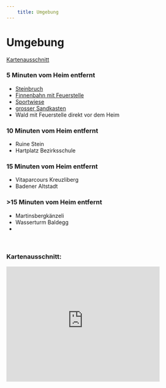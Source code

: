 ```yaml
---
    title: Umgebung
---
```

# Umgebung

[Kartenausschnitt](#kartenausschnitt)

### 5 Minuten vom Heim entfernt
- <a href="https://www.google.ch/maps/place/Baden/@47.4590505,8.2533732,13z/data=!3m1!4b1!4m5!3m4!1s0x47906cc6e8f68ded:0x2b233b8f25625740!8m2!3d47.47288!4d8.30809" target="_blank" > Steinbruch </a>
- <a href="https://www.google.ch/maps/place/Baden/@47.4590505,8.2533732,13z/data=!3m1!4b1!4m5!3m4!1s0x47906cc6e8f68ded:0x2b233b8f25625740!8m2!3d47.47288!4d8.30809" target="_blank"> Finnenbahn mit Feuerstelle </a>
- <a href="https://www.google.ch/maps/place/Baden/@47.4590505,8.2533732,13z/data=!3m1!4b1!4m5!3m4!1s0x47906cc6e8f68ded:0x2b233b8f25625740!8m2!3d47.47288!4d8.30809" target="_blank"> Sportwiese </a>
- <a href="https://www.google.ch/maps/place/Baden/@47.4590505,8.2533732,13z/data=!3m1!4b1!4m5!3m4!1s0x47906cc6e8f68ded:0x2b233b8f25625740!8m2!3d47.47288!4d8.30809" target="_blank">grosser Sandkasten </a>
- Wald mit Feuerstelle direkt vor dem Heim

### 10 Minuten vom Heim entfernt
- Ruine Stein
- Hartplatz Bezirksschule

### 15 Minuten vom Heim entfernt
- Vitaparcours Kreuzliberg
- Badener Altstadt

### >15 Minuten vom Heim entfernt
- Martinsbergkänzeli
- Wasserturm Baldegg
- 
<br/>

### Kartenausschnitt:


<iframe src='https://map.geo.admin.ch/embed.html?lang=en&topic=ech&bgLayer=ch.swisstopo.pixelkarte-farbe&layers=ch.swisstopo.zeitreihen,ch.bfs.gebaeude_wohnungs_register,ch.swisstopo.swisstlm3d-wanderwege,ch.astra.wanderland-sperrungen_umleitungen,ch.bav.haltestellen-oev,KML%7C%7Chttps:%2F%2Fpublic.geo.admin.ch%2Fapi%2Fkml%2Ffiles%2FbvJxHrsvSe2mX3tpYj4aeA&layers_opacity=1,1,0.8,0.8,0.45,1&layers_visibility=false,false,false,false,true,true&layers_timestamp=18641231,,,,,&E=2664769.14&N=1258419.37&zoom=9.552552241035894' width='400' height='300' frameborder='0' style='border:0' allow='geolocation'></iframe>
